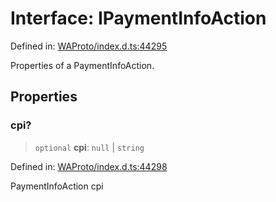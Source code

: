 # Interface: IPaymentInfoAction

Defined in: [WAProto/index.d.ts:44295](https://github.com/Fokusdotid/Baileys/blob/db1d3e5f41e9eede5877460f9adbb0224021575c/WAProto/index.d.ts#L44295)

Properties of a PaymentInfoAction.

## Properties

### cpi?

> `optional` **cpi**: `null` \| `string`

Defined in: [WAProto/index.d.ts:44298](https://github.com/Fokusdotid/Baileys/blob/db1d3e5f41e9eede5877460f9adbb0224021575c/WAProto/index.d.ts#L44298)

PaymentInfoAction cpi
